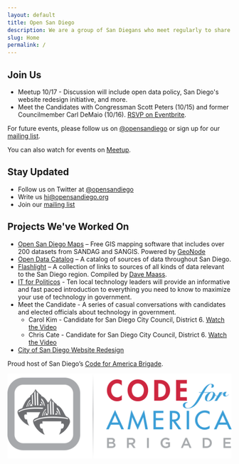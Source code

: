 ```yaml
---
layout: default
title: Open San Diego
description: We are a group of San Diegans who meet regularly to share knowledge and collaborate on projects to make our region a better place to live.
slug: Home
permalink: /
---
```


## Join Us

* Meetup 10/17 - Discussion will include open data policy, San Diego's website redesign initiative, and more.
* Meet the Candidates with Congressman Scott Peters (10/15) and former Councilmember Carl DeMaio (10/16). [RSVP on Eventbrite](http://www.eventbrite.com/o/open-san-diego-6798602401).


For future events, please follow us on [@opensandiego](http://twitter.com/opensandiego) or sign up for our [mailing list](http://bit.ly/openSD).

You can also watch for events on [Meetup](http://www.meetup.com/cfabrigade/Open-San-Diego/1114872/).

## Stay Updated

* Follow us on Twitter at [@opensandiego](http://twitter.com/opensandiego)
* Write us hi@opensandiego.org
* Join our [mailing list](http://bit.ly/openSD)

## Projects We've Worked On

* [Open San Diego Maps](http://maps.opensandiego.org) – Free GIS mapping software that includes over 200 datasets from SANDAG and SANGIS. Powered by [GeoNode](http://geonode.org)
* [Open Data Catalog](http://catalog.opensandiego.org) – A catalog of sources of data throughout San Diego. 
* [Flashlight](http://flashlight.opensandiego.org) – A collection of links to sources of all kinds of data relevant to the San Diego region. Compiled by [Dave Maass](https://twitter.com/DaveMaass).
* [IT for Politicos](http://opensandiego.org/ITforPoliticos.html) - Ten local technology leaders will provide an informative and fast paced introduction to everything you need to know to maximize your use of technology in government. 
*  Meet the Candidate - A series of casual conversations with candidates and elected officials about technology in government.
    * Carol Kim - Candidate for San Diego City Council, District 6. [Watch the Video](https://www.youtube.com/watch?v=JDV_Fd9rdgg&list=UUFW163NlCjHmQK3c0zlY7JQ)
    * Chris Cate - Candidate for San Diego City Council, District 6. [Watch the Video](https://www.youtube.com/watch?v=NOOw_VpdXYM)
* [City of San Diego Website Redesign](https://www.youtube.com/watch?v=PKZEUb-OWxQ)




<div class="text-center">
  <p>Proud host of San Diego’s <a href="http://brigade.codeforamerica.org">Code for America Brigade</a>.</p>
</div>

<div class="row">
  <div class="col-sm-6 col-sm-offset-3">
    <a href="http://brigade.codeforamerica.org"><img src="/img/CfA_Brigade_logo.png"></a>
  </div>
</div>